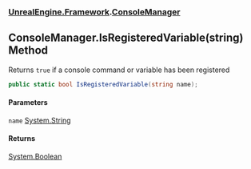 ### [UnrealEngine.Framework](./UnrealEngine-Framework.md 'UnrealEngine.Framework').[ConsoleManager](./ConsoleManager.md 'UnrealEngine.Framework.ConsoleManager')
## ConsoleManager.IsRegisteredVariable(string) Method
Returns `true` if a console command or variable has been registered  
```csharp
public static bool IsRegisteredVariable(string name);
```
#### Parameters
<a name='UnrealEngine-Framework-ConsoleManager-IsRegisteredVariable(string)-name'></a>
`name` [System.String](https://docs.microsoft.com/en-us/dotnet/api/System.String 'System.String')  
  
#### Returns
[System.Boolean](https://docs.microsoft.com/en-us/dotnet/api/System.Boolean 'System.Boolean')  
